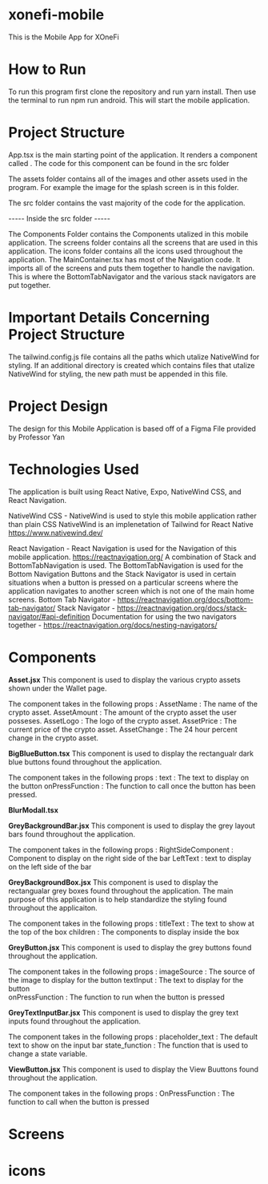 # xonefi-mobile

This is the Mobile App for XOneFi

# How to Run

To run this program first clone the repository and run yarn install.
Then use the terminal to run npm run android. This will start the mobile application.

# Project Structure

App.tsx is the main starting point of the application. It renders a component called <MainContainer/>. The code for this component can be found in the src folder

The assets folder contains all of the images and other assets used in the program. For example the image for the splash screen is in this folder.

The src folder contains the vast majority of the code for the application.

----- Inside the src folder -----

The Components Folder contains the Components utalized in this mobile application.
The screens folder contains all the screens that are used in this application.
The icons folder contains all the icons used throughout the application.
The MainContainer.tsx has most of the Navigation code. It imports all of the screens and puts them together to handle the navigation. This is where the BottomTabNavigator and the various stack navigators are put together.

# Important Details Concerning Project Structure

The tailwind.config.js file contains all the paths which utalize NativeWind for styling. If an additional directory is created which contains files that utalize NativeWind for styling, the new path must be appended in this file.

# Project Design

The design for this Mobile Application is based off of a Figma File provided by Professor Yan

# Technologies Used

The application is built using React Native, Expo, NativeWind CSS, and React Navigation.

NativeWind CSS - NativeWind is used to style this mobile application rather than plain CSS
NativeWind is an implenetation of Tailwind for React Native
https://www.nativewind.dev/

React Navigation - React Navigation is used for the Navigation of this mobile application.
https://reactnavigation.org/
A combination of Stack and BottomTabNavigation is used. The BottomTabNavigation is used for the Bottom Navigation Buttons and the Stack Navigator is used in certain situations when a button is pressed on a particular screens where the application navigates to another screen which is not one of the main home screens.
Bottom Tab Navigator - https://reactnavigation.org/docs/bottom-tab-navigator/
Stack Navigator - https://reactnavigation.org/docs/stack-navigator/#api-definition
Documentation for using the two navigators together - https://reactnavigation.org/docs/nesting-navigators/

# Components 

**Asset.jsx**
This component is used to display the various crypto assets shown under the Wallet page. 

The component takes in the following props : 
  AssetName : The name of the crypto asset.
  AssetAmount : The amount of the crypto asset the user posseses. 
  AssetLogo : The logo of the crypto asset. 
  AssetPrice : The current price of the crypto asset.
  AssetChange : The 24 hour percent change in the crypto asset. 

**BigBlueButton.tsx**
This component is used to display the rectangualr dark blue buttons found throughout the application. 

The component takes in the following props : 
 text : The text to display on the button
 onPressFunction : The function to call once the button has been pressed. 

**BlurModall.tsx**

 **GreyBackgroundBar.jsx**
This component is used to display the grey layout bars found throughout the application.

The component takes in the following props : 
 RightSideComponent : Component to display on the right side of the bar
 LeftText : text to display on the left side of the bar

**GreyBackgroundBox.jsx**
This component is used to display the rectangualar grey boxes found throughout the application. 
The main purpose of this application is to help standardize the styling found throughout the applicaiton. 

The component takes in the following props : 
 titleText : The text to show at the top of the box
 children : The components to display inside the box

**GreyButton.jsx**
This component is used to display the grey buttons found throughout the application.

The component takes in the following props : 
 imageSource : The source of the image to display for the button
 textInput : The text to display for the button  
 onPressFunction : The function to run when the button is pressed

**GreyTextInputBar.jsx**
This component is used to display the grey text inputs found throughout the application.

The component takes in the following props : 
 placeholder_text : The default text to show on the input bar
 state_function : The function that is used to change a state variable. 

**ViewButton.jsx**
This component is used to display the View Buuttons found throughout the application.

The component takes in the following props : 
 OnPressFunction : The function to call when the button is pressed



# Screens 



# icons


